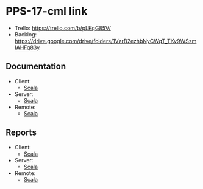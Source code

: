 # PPS-17-cml link
- Trello: https://trello.com/b/pLKqG85V/
- Backlog: https://drive.google.com/drive/folders/1VzrB2ezhbNyCWqT_TKv9WSzmIAHFq83y

## Documentation 
- Client:
  - [Scala](/PPS-17-cml/doc/client/)
- Server:
  - [Scala](/PPS-17-cml/doc/server/)
- Remote:
  - [Scala](/PPS-17-cml/doc/remote/)

## Reports
- Client:
  - [Scala](/PPS-17-cml/scoverage/client/)
- Server:
  - [Scala](/PPS-17-cml/scoverage/server/)
- Remote:
  - [Scala](/PPS-17-cml/scoverage/remote/)
